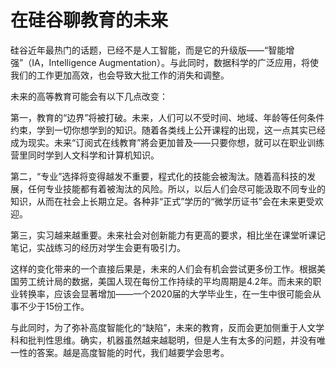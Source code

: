 # 在硅谷聊教育的未来

硅谷近年最热门的话题，已经不是人工智能，而是它的升级版——“智能增强”（IA，Intelligence Augmentation）。与此同时，数据科学的广泛应用，将使我们的工作更加高效，也会导致大批工作的消失和调整。 

未来的高等教育可能会有以下几点改变： 

第一，教育的“边界”将被打破。未来，人们可以不受时间、地域、年龄等任何条件约束，学到一切你想学到的知识。随着各类线上公开课程的出现，这一点其实已经成为现实。未来“订阅式在线教育”將会更加普及——只要你想，就可以在职业训练营里同时学到人文科学和计算机知识。 

第二，“专业”选择将变得越发不重要，程式化的技能会被淘汰。随着高科技的发展，任何专业技能都有着被淘汰的风险。所以，以后人们会尽可能汲取不同专业的知识，从而在社会上长期立足。各种非“正式”学历的“微学历证书”会在未来更受欢迎。 

第三，实习越来越重要。未来社会对创新能力有更高的要求，相比坐在课堂听课记笔记，实战练习的经历对学生会更有吸引力。 

这样的变化带来的一个直接后果是，未来的人们会有机会尝试更多份工怍。根据美国劳工统计局的数据，美国人现在每份工作持续的平均周期是4.2年。而未来的职业转换率，应该会显著增加——一个2020届的大学毕业生，在一生中很可能会从事不少于15份工作。 

与此同时，为了弥补高度智能化的“缺陷”，未来的教育，反而会更加侧重于人文学科和批判性思维。确实，机器虽然越来越聪明，但是人生有太多的问题，并没有唯一性的答案。越是高度智能的时代，我们越要学会思考。